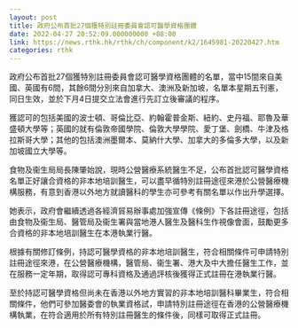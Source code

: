 ```yaml
---
layout: post
title: 政府公布首批27個獲特別註冊委員會認可醫學資格團體
date: 2022-04-27 20:52:09.000000000 +08:00
link: https://news.rthk.hk/rthk/ch/component/k2/1645981-20220427.htm
categories: rthk
---
```


政府公布首批27個獲特別註冊委員會認可醫學資格團體的名單，當中15間來自美國、英國有6間，其餘6間分別來自加拿大、澳洲及新加坡，名單本星期五刊憲，同日生效，並於下月4日提交立法會進行先訂立後審議的程序。

獲認可的包括美國的波士頓、哥倫比亞、約翰霍普金斯、紐約、史丹福、耶魯及華盛頓大學等；英國的就有倫敦帝國學院、倫敦大學學院、愛丁堡、劍橋、牛津及格拉斯哥大學；其他的包括澳洲墨爾本、莫納什大學、加拿大的多倫多大學，以及新加坡國立大學等。

食物及衞生局局長陳肇始說，現時公營醫療系統醫生不足，公布首批認可醫學資格名單正好讓合資格的非本地培訓醫生，可以盡早循特別註冊途徑來港於公營醫療機構服務，有意到香港以外地方就讀醫科的學生亦可參考有關名單以作出升學選擇。

她表示，政府會繼續透過各經濟貿易辦事處加強宣傳《條例》下各註冊途徑，包括由食物及衞生局、醫管局及衞生署與當地港人醫生及醫科生作視像會面，鼓勵更多合資格的非本地培訓醫生在本港執業行醫。

根據有關修訂條例，持認可醫學資格的非本地培訓醫生，符合相關條件可申請特別註冊途徑來港，在公營醫療機構，醫管局、衞生署、港大及中大擔任醫生工作，並在服務一定年期，取得認可專科資格及通過評核後獲得正式註冊在港執業行醫。

至於持認可醫學資格但尚未在香港以外地方實習的非本地培訓醫科畢業生，符合相關條件，他們可參加醫委會的執業資格試，申請特別註冊途徑在香港的公營醫療機構執業，在符合適用於所有特別註冊醫生的條件後，同樣可取得正式註冊。
